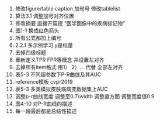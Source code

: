 1. 修改figure/table caption 加句号 修改tablelist
2. 算法3.1 调整加号对齐位置
3. 修改摘要 直接开篇提 “医学图像中的疾病标记物”
4. 图1-1 换成红色箭头
5. 所有公式都加上编号
6. 2.2.1 多示例学习 y是标量
7. 去掉四级标题
8. 重新定义TPR FPR等概念 并设置左对齐
9. 去掉所有item格式 用1） 2）... 代替 全部左对齐
10. 表5-3 不同超参数下P-R曲线及其AUC
11. reference模板 cvpr2019
12. 表5-3 多类模拟皮肤病病变数据集上AUC
13. 调整p-r曲线宽度 调整至0.7\width 调整直方图 调整宽度值0.9
14. 图4-10 对P-R曲线的描述
15. 每一段最后都是总结性描述

